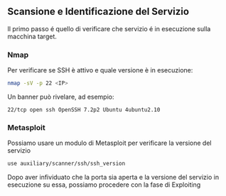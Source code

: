 ## Scansione e Identificazione del Servizio
Il primo passo é quello di verificare che servizio é in esecuzione sulla macchina target.
### Nmap
Per verificare se SSH è attivo e quale versione è in esecuzione:
```bash
nmap -sV -p 22 <IP>
```

Un banner può rivelare, ad esempio:
```
22/tcp open ssh OpenSSH 7.2p2 Ubuntu 4ubuntu2.10
```
### Metasploit 
Possiamo usare un modulo di Metasploit per verificare la versione del servizio
```bash
use auxiliary/scanner/ssh/ssh_version
```

Dopo aver infividuato che la porta sia aperta e la versione del servizio in esecuzione su essa, possiamo procedere con la fase di Exploiting
